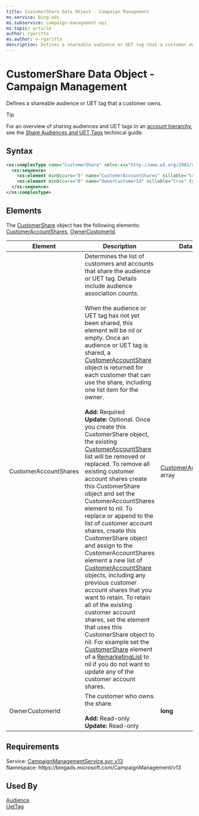 ```yaml
---
title: CustomerShare Data Object - Campaign Management
ms.service: bing-ads
ms.subservice: campaign-management-api
ms.topic: article
author: rgaritta
ms.author: v-rgaritta
description: Defines a shareable audience or UET tag that a customer owns.
---
```

# CustomerShare Data Object - Campaign Management
Defines a shareable audience or UET tag that a customer owns.

> [!TIP]
> For an overview of sharing audiences and UET tags in an [account hierarchy](../guides/account-hierarchy-permissions.md#account-hierarchy), see the [Share Audiences and UET Tags](../guides/universal-event-tracking.md#hierarchy-share) technical guide. 

## Syntax
```xml
<xs:complexType name="CustomerShare" xmlns:xs="http://www.w3.org/2001/XMLSchema">
  <xs:sequence>
    <xs:element minOccurs="0" name="CustomerAccountShares" nillable="true" type="tns:ArrayOfCustomerAccountShare" />
    <xs:element minOccurs="0" name="OwnerCustomerId" nillable="true" type="xs:long" />
  </xs:sequence>
</xs:complexType>
```

## <a name="elements"></a>Elements

The [CustomerShare](customershare.md) object has the following elements: [CustomerAccountShares](#customeraccountshares), [OwnerCustomerId](#ownercustomerid).

|Element|Description|Data Type|
|-----------|---------------|-------------|
|<a name="customeraccountshares"></a>CustomerAccountShares|Determines the list of customers and accounts that share the audience or UET tag. Details include audience association counts.<br/><br/>When the audience or UET tag has not yet been shared, this element will be nil or empty. Once an audience or UET tag is shared, a [CustomerAccountShare](customeraccountshare.md) object is returned for each customer that can use the share, including one list item for the owner.<br/><br/>**Add:** Required<br/>**Update:** Optional. Once you create this CustomerShare object, the existing [CustomerAccountShare](customeraccountshare.md) list will be removed or replaced. To remove all existing customer account shares create this CustomerShare object and set the CustomerAccountShares element to nil. To replace or append to the list of customer account shares, create this CustomerShare object and assign to the CustomerAccountShares element a new list of [CustomerAccountShare](customeraccountshare.md) objects, including any previous customer account shares that you want to retain. To retain all of the existing customer account shares, set the element that uses this CustomerShare object to nil. For example set the [CustomerShare](remarketinglist.md#customershare) element of a [RemarketingList](remarketinglist.md) to nil if you do not want to update any of the customer account shares.|[CustomerAccountShare](customeraccountshare.md) array|
|<a name="ownercustomerid"></a>OwnerCustomerId|The customer who owns the share.<br/><br/>**Add:** Read-only<br/>**Update:** Read-only|**long**|

## Requirements
Service: [CampaignManagementService.svc v13](https://campaign.api.bingads.microsoft.com/Api/Advertiser/CampaignManagement/v13/CampaignManagementService.svc)  
Namespace: https\://bingads.microsoft.com/CampaignManagement/v13  

## Used By
[Audience](audience.md)  
[UetTag](uettag.md)  
